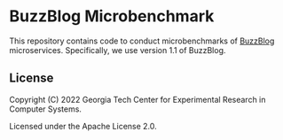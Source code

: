 # BuzzBlog Microbenchmark
This repository contains code to conduct microbenchmarks of
[BuzzBlog](https://github.com/rodrigoalveslima/BuzzBlog) microservices.
Specifically, we use version 1.1 of BuzzBlog.

## License
Copyright (C) 2022 Georgia Tech Center for Experimental Research in Computer
Systems.

Licensed under the Apache License 2.0.
